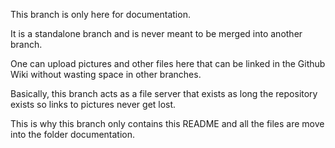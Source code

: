 This branch is only here for documentation.

It is a standalone branch and is never meant to be merged into another branch.

One can upload pictures and other files here that can be linked in the Github Wiki without wasting space in other branches.

Basically, this branch acts as a file server that exists as long the repository exists so links to pictures never get lost.

This is why this branch only contains this README and all the files are move into the folder documentation.
